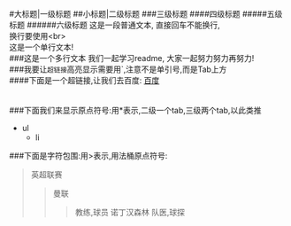 #大标题|一级标题
##小标题|二级标题
###三级标题
####四级标题
#####五级标题
######六级标题
这是一段普通文本,
直接回车不能换行,<br>
换行要使用\<br>
<br>
        这是一个单行文本!
<br>
###这是一个多行文本
        我们一起学习readme,
        大家一起努力努力再努力!
<br>
###我要让`超链接`高亮显示需要用`,注意不是单引号,而是Tab上方
<br>
####下面是一个超链接,让我们去百度:
        [百度](http://www.baidu.com "跳转区百度")
<br>
<br>
<br>
###下面我们来显示原点符号:用\*表示,二级一个tab,三级两个tab,以此类推

* ul
    * li

###下面是字符包围:用\>表示,用法桶原点符号:

> 英超联赛
>> 曼联
>>> 教练,球员
>> 诺丁汉森林
>>> 队医,球探
